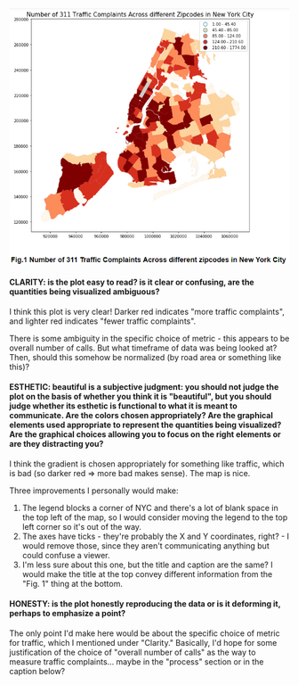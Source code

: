 ![raw canonical github image link](https://github.com/cmoscardi/PUI2017_yc3300/blob/master/HW8_yc3300/311_trafficcomplaint_plot.PNG?raw=true)


#### CLARITY: is the plot easy to read? is it clear or confusing, are the quantities being visualized ambiguous?
I think this plot is very clear! Darker red indicates "more traffic complaints", and lighter red indicates "fewer traffic complaints".

There is some ambiguity in the specific choice of metric - this appears to be overall number of calls. But what timeframe of data was being looked at? Then, should this somehow be normalized (by road area or something like this)?


#### ESTHETIC: beautiful is a subjective judgment: you should not judge the plot on the basis of whether you think it is "beautiful", but you should judge whether its esthetic is functional to what it is meant to communicate. Are the colors chosen appropriately? Are the graphical elements used appropriate to represent the quantities being visualized? Are the graphical choices allowing you to focus on the right elements or are they distracting you?
I think the gradient is chosen appropriately for something like traffic, which is bad (so darker red => more bad makes sense). The map is nice. 

Three improvements I personally would make: 

1. The legend blocks a corner of NYC and there's a lot of blank space in the top left of the map, so I would consider moving the legend to the top left corner so it's out of the way.
2. The axes have ticks - they're probably the X and Y coordinates, right? - I would remove those, since they aren't communicating anything but could confuse a viewer.
3. I'm less sure about this one, but the title and caption are the same? I would make the title at the top convey different information from the "Fig. 1" thing at the bottom.

#### HONESTY: is the plot honestly reproducing the data or is it deforming it, perhaps to emphasize a point?
The only point I'd make here would be about the specific choice of metric for traffic, which I mentioned under "Clarity." Basically, I'd hope for some justification of the choice of "overall number of calls" as the way to measure traffic complaints... maybe in the "process" section or in the caption below?
